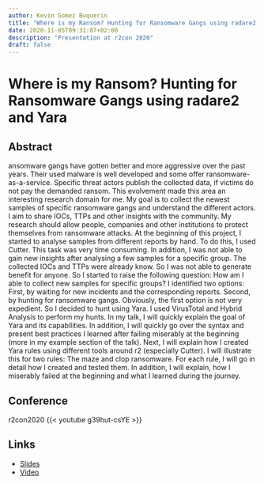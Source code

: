 ```yaml
---
author: Kevin Gomez Buquerin
title: "Where is my Ransom? Hunting for Ransomware Gangs using radare2 and Yara"
date: 2020-11-05T09:31:07+02:00
description: "Presentation at r2con 2020"
draft: false 
---
```


# Where is my Ransom? Hunting for Ransomware Gangs using radare2 and Yara

## Abstract
ansomware gangs have gotten better and more aggressive over the past years. Their used malware is well developed and some offer ransomware-as-a-service. Specific threat actors publish the collected data, if victims do not pay the demanded ransom. This evolvement made this area an interesting research domain for me. My goal is to collect the newest samples of specific ransomware gangs and understand the different actors. I aim to share IOCs, TTPs and other insights with the community. My research should allow people, companies and other institutions to protect themselves from ransomware attacks. At the beginning of this project, I started to analyse samples from different reports by hand. To do this, I used Cutter. This task was very time consuming. In addition, I was not able to gain new insights after analysing a few samples for a specific group. The collected IOCs and TTPs were already know. So I was not able to generate benefit for anyone. So I started to raise the following question: How am I able to collect new samples for specific groups? I identified two options: First, by waiting for new incidents and the corresponding reports. Second, by hunting for ransomware gangs. Obviously, the first option is not very expedient. So I decided to hunt using Yara. I used VirusTotal and Hybrid Analysis to perform my hunts. In my talk, I will quickly explain the goal of Yara and its capabilities. In addition, I will quickly go over the syntax and present best practices I learned after failing miserably at the beginning (more in my example section of the talk). Next, I will explain how I created Yara rules using different tools around r2 (especially Cutter). I will illustrate this for two rules: The maze and clop ransomware. For each rule, I will go in detail how I created and tested them. In addition, I will explain, how I miserably failed at the beginning and what I learned during the journey.

## Conference  
r2con2020 
{{< youtube g39hut-csYE >}}

## Links
- [Slides](https://github.com/kgbuquerin/talks-and-presentations/blob/master/r2con2020/where-is-my-ransom-kgbuquerin.pdf)
- [Video](https://www.youtube.com/watch?v=g39hut-csYE)
